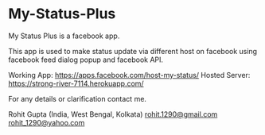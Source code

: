 My-Status-Plus
==============

My Status Plus is a facebook app. 

This app is used to make status update via different host on facebook using facebook feed dialog popup and facebook API.


Working App: https://apps.facebook.com/host-my-status/
Hosted Server: https://strong-river-7114.herokuapp.com/


For any details or clarification contact me.

Rohit Gupta
(India, West Bengal, Kolkata)
rohit.1290@gmail.com
rohit_1290@yahoo.com

